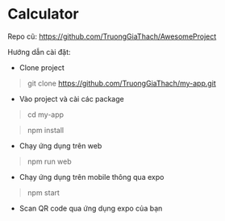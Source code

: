 # Calculator
Repo cũ: https://github.com/TruongGiaThach/AwesomeProject

Hướng dẫn cài đặt:
- Clone project 

>  git clone https://github.com/TruongGiaThach/my-app.git

- Vào project và cài các package

> cd  my-app

> npm install

- Chạy ứng dụng trên web

> npm run web

- Chạy ứng dụng trên mobile thông qua expo

> npm start
- Scan QR code qua ứng dụng expo của bạn
